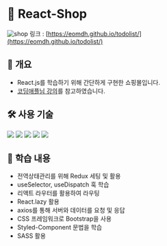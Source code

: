 # 👜 React-Shop
![shop](https://user-images.githubusercontent.com/106085557/180212614-e94e2071-6f4e-4fb9-8fc1-10256daea5f8.png)
링크 : [https://eomdh.github.io/todolist/](https://eomdh.github.io/todolist/)

## 📄 개요
* React.js를 학습하기 위해 간단하게 구현한 쇼핑몰입니다.
* [코딩애플님 강의](https://codingapple.com/course/react-basic/)를 참고하였습니다.

## 🛠 사용 기술
<img src="https://img.shields.io/badge/react-61DAFB?style=for-the-badge&logo=react&logoColor=black"> <img src="https://img.shields.io/badge/redux-764ABC?style=for-the-badge&logo=redux&logoColor=white"> <img src="https://img.shields.io/badge/bootstrap-7952B3?style=for-the-badge&logo=bootstrap&logoColor=white"> <img src="https://img.shields.io/badge/styledcomponents-DB7093?style=for-the-badge&logo=styledcomponents&logoColor=white"> <img src="https://img.shields.io/badge/sass-CC6699?style=for-the-badge&logo=sass&logoColor=white">   

## 🚀 학습 내용
- 전역상태관리를 위해 Redux 세팅 및 활용
- useSelector, useDispatch 훅 학습 
- 리액트 라우터를 활용하여 라우팅
- React.lazy 활용
- axios를 통해 서버와 데이터를 요청 및 응답
- CSS 프레임워크로 Bootstrap을 사용
- Styled-Component 문법을 학습
- SASS 활용

